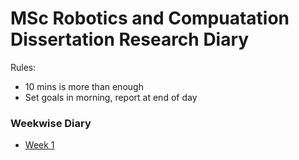 # MSc Robotics and Compuatation Dissertation Research Diary

Rules: 
* 10 mins is more than enough 
* Set goals in morning, report at end of day

### Weekwise Diary
- [Week 1](Week1.md)
